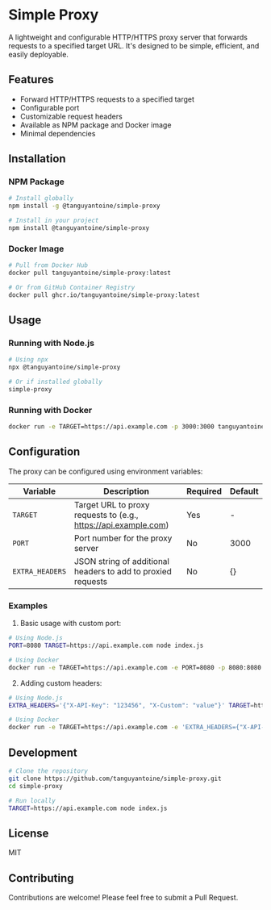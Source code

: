 # Simple Proxy

A lightweight and configurable HTTP/HTTPS proxy server that forwards requests to a specified target URL. It's designed to be simple, efficient, and easily deployable.

## Features

- Forward HTTP/HTTPS requests to a specified target
- Configurable port
- Customizable request headers
- Available as NPM package and Docker image
- Minimal dependencies

## Installation

### NPM Package

```bash
# Install globally
npm install -g @tanguyantoine/simple-proxy

# Install in your project
npm install @tanguyantoine/simple-proxy
```

### Docker Image

```bash
# Pull from Docker Hub
docker pull tanguyantoine/simple-proxy:latest

# Or from GitHub Container Registry
docker pull ghcr.io/tanguyantoine/simple-proxy:latest
```

## Usage

### Running with Node.js

```bash
# Using npx
npx @tanguyantoine/simple-proxy

# Or if installed globally
simple-proxy
```

### Running with Docker

```bash
docker run -e TARGET=https://api.example.com -p 3000:3000 tanguyantoine/simple-proxy
```

## Configuration

The proxy can be configured using environment variables:

| Variable        | Description                                                     | Required | Default |
| --------------- | --------------------------------------------------------------- | -------- | ------- |
| `TARGET`        | Target URL to proxy requests to (e.g., https://api.example.com) | Yes      | -       |
| `PORT`          | Port number for the proxy server                                | No       | 3000    |
| `EXTRA_HEADERS` | JSON string of additional headers to add to proxied requests    | No       | {}      |

### Examples

1. Basic usage with custom port:

```bash
# Using Node.js
PORT=8080 TARGET=https://api.example.com node index.js

# Using Docker
docker run -e TARGET=https://api.example.com -e PORT=8080 -p 8080:8080 tanguyantoine/simple-proxy
```

2. Adding custom headers:

```bash
# Using Node.js
EXTRA_HEADERS='{"X-API-Key": "123456", "X-Custom": "value"}' TARGET=https://api.example.com node index.js

# Using Docker
docker run -e TARGET=https://api.example.com -e 'EXTRA_HEADERS={"X-API-Key": "123456", "X-Custom": "value"}' -p 3000:3000 tanguyantoine/simple-proxy
```

## Development

```bash
# Clone the repository
git clone https://github.com/tanguyantoine/simple-proxy.git
cd simple-proxy

# Run locally
TARGET=https://api.example.com node index.js
```

## License

MIT

## Contributing

Contributions are welcome! Please feel free to submit a Pull Request.
